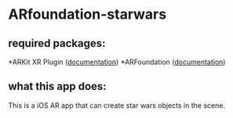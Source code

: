 # ARfoundation-starwars
## required packages:
*ARKit XR Plugin ([documentation](https://docs.unity3d.com/Packages/com.unity.xr.arkit@3.0/manual/index.html))
*ARFoundation ([documentation](https://docs.unity3d.com/Packages/com.unity.xr.arfoundation@3.0/manual/index.html))

## what this app does:
This is a iOS AR app that can create star wars objects in the scene. 
